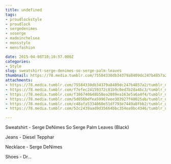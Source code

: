 ```yaml
---
title: undefined
tags:
- proudlockstyle
- proudlock
- sergedenimes
- soserge
- madeinchelsea
- mensstyle
- mensfashion

date: 2015-04-08T10:10:57.000Z
categories:
- Style
slug: sweatshirt-serge-denimes-so-serge-palm-leaves
thumbnail: https://78.media.tumblr.com/75584330db34379a8409dc247b4857a2/tumblr_nmhga9OZDu1rhrm24o4_540.jpg
attachments:
- https://78.media.tumblr.com/75584330db34379a8409dc247b4857a2/tumblr_nmhga9OZDu1rhrm24o4_1280.jpg
- https://78.media.tumblr.com/f7efec24159372c81b9c0ed7b2da4bc3/tumblr_nmhga9OZDu1rhrm24o3_1280.jpg
- https://78.media.tumblr.com/f386740648b58ea2089ea163e5a6a4f4/tumblr_nmhga9OZDu1rhrm24o1_1280.jpg
- https://78.media.tumblr.com/5d856bdfea59967eee383927f40025ab/tumblr_nmhga9OZDu1rhrm24o7_1280.jpg
- https://78.media.tumblr.com/c48afa5334060e51df793e7449a8fbb2/tumblr_nmhga9OZDu1rhrm24o8_1280.jpg
- https://78.media.tumblr.com/52c2439aad9d35664bbc354ea9bc4346/tumblr_nmhga9OZDu1rhrm24o9_1280.jpg

---
```


Sweatshirt -  Serge DeNimes So Serge Palm Leaves (Black)

 Jeans - Diesel Tepphar

 Necklace -  Serge DeNimes

 Shoes - Dr...

